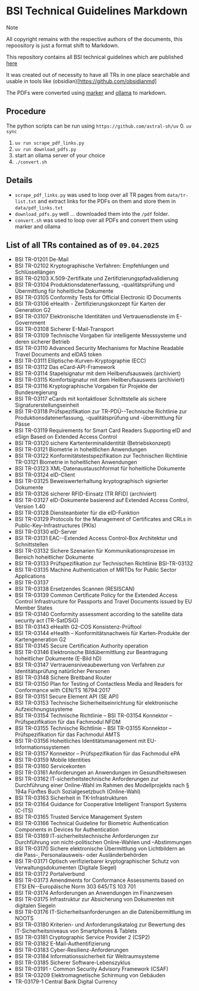# BSI Technical Guidelines Markdown

> [!NOTE]  
> All copyright remains with the respective authors of the documents, this repoository is just a format shift to Markdown.

This repository contains all BSI technical guidelines  which are published [here](https://www.bsi.bund.de/DE/Themen/Unternehmen-und-Organisationen/Standards-und-Zertifizierung/Technische-Richtlinien/technische-richtlinien_node.html)

It was created out of necessity to have all TRs in one place searchable and usable in tools like (obsidian)[https://github.com/obsidianmd]

The PDFs were converted using [marker](https://github.com/VikParuchuri/marker) and [ollama](https://github.com/ollama/ollama) to markdown.



## Procedure

The python scripts can be run using `https://github.com/astral-sh/uv`
0. `uv sync`
1. `uv run scrape_pdf_links.py`
2. `uv run download_pdfs.py`
3. start an ollama server of your choice
4. `./convert.sh`

## Details
* `scrape_pdf_links.py` was used to loop over all TR pages from `data/tr-list.txt` and extract links for the PDFs on them and store them in `data/pdf_links.txt`
* `download_pdfs.py` well ... downloaded them into the `/pdf` folder.
* `convert.sh` was used to loop over all PDFs and convert them using marker and ollama

## List of all TRs contained as of `09.04.2025`
* BSI TR-01201 De-Mail
* BSI TR-02102 Kryptographische Verfahren: Empfehlungen und Schlüssellängen
* BSI TR-02103 X.509-Zertifikate und Zertifizierungspfadvalidierung
* BSI TR-03104 Produktionsdatenerfassung, -qualitätsprüfung und Übermittlung für hoheitliche Dokumente
* BSI TR-03105 Conformity Tests for Official Electronic ID Documents
* BSI TR-03106 eHealth - Zertifizierungskonzept für Karten der Generation G2
* BSI TR-03107 Elektronische Identitäten und Vertrauensdienste im E-Government
* BSI TR-03108 Sicherer E-Mail-Transport
* BSI TR-03109 Technische Vorgaben für intelligente Messsysteme und deren sicherer Betrieb
* BSI TR-03110 Advanced Security Mechanisms for Machine Readable Travel Documents and eIDAS token
* BSI TR-03111 Elliptische-Kurven-Kryptographie (ECC)
* BSI TR-03112 Das eCard-API-Framework
* BSI TR-03114 Stapelsignatur mit dem Heilberufsausweis (archiviert)
* BSI TR-03115 Komfortsignatur mit dem Heilberufsausweis (archiviert)
* BSI TR-03116 Kryptographische Vorgaben für Projekte der Bundesregierung
* BSI TR-03117 eCards mit kontaktloser Schnittstelle als sichere Signaturerstellungseinheit
* BSI TR-03118 Prüfspezifikation zur TR-PDÜ--Technische Richtlinie zur Produktionsdatenerfassung, -qualitätsprüfung und -übermittlung für Pässe
* BSI TR-03119 Requirements for Smart Card Readers Supporting eID and eSign Based on Extended Access Control
* BSI TR-03120 sichere Kartenterminalidentität (Betriebskonzept)
* BSI TR-03121 Biometrie in hoheitlichen Anwendungen
* BSI TR-03122 Konformitätstestspezifikation zur Technischen Richtlinie TR-03121 Biometrie in hoheitlichen Anwendungen
* BSI TR-03123 XML-Datenaustauschformat für hoheitliche Dokumente
* BSI TR-03124 eID-Client
* BSI TR-03125 Beweiswerterhaltung kryptographisch signierter Dokumente
* BSI TR-03126 sicherer RFID-Einsatz (TR RFID) (archiviert)
* BSI TR-03127 eID-Dokumente basierend auf Extended Access Control, Version 1.40
* BSI TR-03128 Diensteanbieter für die eID-Funktion
* BSI TR-03129 Protocols for the Management of Certificates and CRLs in Public-Key-Infrastructures (PKIs)
* BSI TR-03130 eID-Server
* BSI TR-03131 EAC--Extended Access Control-Box Architektur und Schnittstellen
* BSI TR-03132 Sichere Szenarien für Kommunikationsprozesse im Bereich hoheitlicher Dokumente
* BSI TR-03133 Prüfspezifikation zur Technischen Richtlinie BSI-TR-03132
* BSI TR-03135 Machine Authentication of MRTDs for Public Sector Applications
* BSI TR-03137
* BSI TR-03138 Ersetzendes Scannen (RESISCAN)
* BSI TR-03139 Common Certificate Policy for the Extended Access Control Infrastructure for Passports and Travel Documents issued by EU Member States
* BSI TR-03140 Conformity assessment according to the satellite data security act (TR-SatDSiG)
* BSI TR-03143 eHealth G2-COS Konsistenz-Prüftool
* BSI TR-03144 eHealth – Konformitätsnachweis für Karten-Produkte der Kartengeneration G2
* BSI TR-03145 Secure Certification Authority operation
* BSI TR-03146 Elektronische Bildübermittlung zur Beantragung hoheitlicher Dokumente (E-Bild hD)
* BSI TR-03147 Vertrauensniveaubewertung von Verfahren zur Identitätsprüfung natürlicher Personen
* BSI TR-03148 Sichere Breitband Router
* BSI TR-03150 Plan for Testing of Contactless Media and Readers for Conformance with CEN/TS 16794:2017
* BSI TR-03151 Secure Element API (SE API)
* BSI TR-03153 Technische Sicherheitseinrichtung für elektronische Aufzeichnungssysteme
* BSI TR-03154 Technische Richtlinie – BSI TR-03154 Konnektor – Prüfspezifikation für das Fachmodul NFDM
* BSI TR-03155 Technische Richtlinie – BSI TR-03155 Konnektor – Prüfspezifikation für das Fachmodul AMTS
* BSI TR-03156 Hoheitliches Identitätsmanagement mit EU-Informationssystemen
* BSI TR-03157 Konnektor – Prüfspezifikation für das Fachmodul ePA
* BSI TR-03159 Mobile Identities
* BSI TR-03160 Servicekonten
* BSI TR-03161 Anforderungen an Anwendungen im Gesundheitswesen
* BSI TR-03162 IT-sicherheitstechnische Anforderungen zur Durchführung einer Online-Wahl im Rahmen des Modellprojekts nach § 194a Fünftes Buch Sozialgesetzbuch (Online-Wahl)
* BSI TR-03163 Sicherheit in TK-Infrastrukturen
* BSI TR-03164 Guidance for Cooperative Intelligent Transport Systems (C-ITS)
* BSI TR-03165 Trusted Service Management System
* BSI TR-03166 Technical Guideline for Biometric Authentication Components in Devices for Authentication
* BSI TR-03169 IT-sicherheitstechnische Anforderungen zur Durchführung von nicht-politischen Online-Wahlen und –Abstimmungen
* BSI TR-03170 Sichere elektronische Übermittlung von Lichtbildern an die Pass-, Personalausweis- oder Ausländerbehörden
* BSI TR-03171 Optisch verifizierbarer kryptographischer Schutz von Verwaltungsdokumenten (Digitale Siegel)
* BSI TR-03172 Portalverbund
* BSI TR-03173 Amendments for Conformance Assessments based on ETSI EN--Europäische Norm 303 645/TS 103 701
* BSI TR-03174 Anforderungen an Anwendungen im Finanzwesen
* BSI TR-03175 Infrastruktur zur Absicherung von Dokumenten mit digitalen Siegeln
* BSI TR-03176 IT-Sicherheitsanforderungen an die Datenübermittlung im NOOTS
* BSI TR-03180 Kriterien- und Anforderungskatalog zur Bewertung des IT-Sicherheitsniveaus von Smartphones & Tablets
* BSI TR-03181 Cryptographic Service Provider 2 (CSP2)
* BSI TR-03182 E-Mail-Authentifizierung
* BSI TR-03183 Cyber-Resilienz-Anforderungen
* BSI TR-03184 Informationssicherheit für Weltraumsysteme
* BSI TR-03185 Sicherer Software-Lebenszyklus
* BSI TR-03191 - Common Security Advisory Framework (CSAF)
* BSI TR-03209 Elektromagnetische Schirmung von Gebäuden
* TR-03179-1 Central Bank Digital Currency
